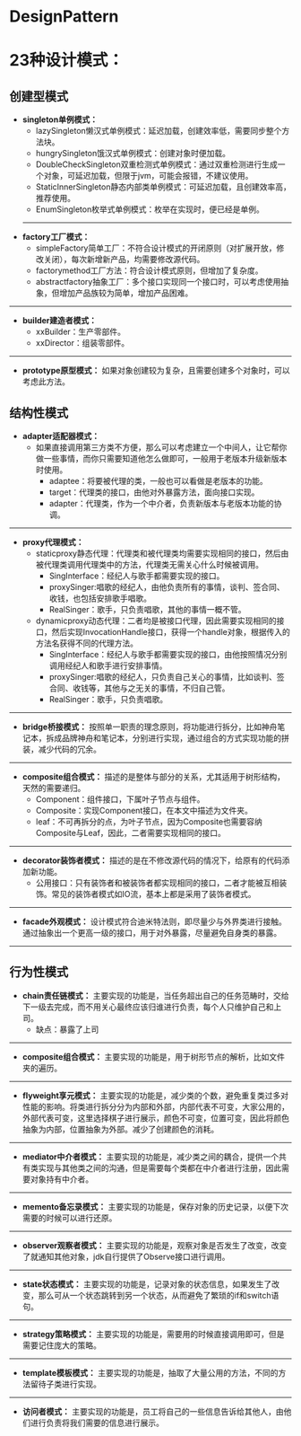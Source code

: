 # DesignPattern

# 23种设计模式： #

## 创建型模式 ##

   - **singleton单例模式：**
      - lazySingleton懒汉式单例模式：延迟加载，创建效率低，需要同步整个方法块。
      - hungrySingleton饿汉式单例模式：创建对象时便加载。
      - DoubleCheckSingleton双重检测式单例模式：通过双重检测进行生成一个对象，可延迟加载，但限于jvm，可能会报错，不建议使用。
      - StaticInnerSingleton静态内部类单例模式：可延迟加载，且创建效率高，推荐使用。
      - EnumSingleton枚举式单例模式：枚举在实现时，便已经是单例。
     ---
   - **factory工厂模式：**
      - simpleFactory简单工厂：不符合设计模式的开闭原则（对扩展开放，修改关闭），每次新增新产品，均需要修改源代码。
      - factorymethod工厂方法：符合设计模式原则，但增加了复杂度。
      - abstractfactory抽象工厂：多个接口实现同一个接口时，可以考虑使用抽象，但增加产品族较为简单，增加产品困难。
   ---
   - **builder建造者模式：**
      - xxBuilder：生产零部件。
      - xxDirector：组装零部件。
   ---
   - **prototype原型模式：**
   如果对象创建较为复杂，且需要创建多个对象时，可以考虑此方法。
   
## 结构性模式 ##

   - **adapter适配器模式：**
      - 如果直接调用第三方类不方便，那么可以考虑建立一个中间人，让它帮你做一些事情，而你只需要知道他怎么做即可，一般用于老版本升级新版本时使用。
         - adaptee：将要被代理的类，一般也可以看做是老版本的功能。
         - target：代理类的接口，由他对外暴露方法，面向接口实现。
         - adapter：代理类，作为一个中介者，负责新版本与老版本功能的协调。
   ---
   - **proxy代理模式：**
	   - staticproxy静态代理：代理类和被代理类均需要实现相同的接口，然后由被代理类调用代理类中的方法，代理类无需关心什么时候被调用。
	      - SingInterface：经纪人与歌手都需要实现的接口。
	      - proxySinger:唱歌的经纪人，由他负责所有的事情，谈判、签合同、收钱，也包括安排歌手唱歌。
	      - RealSinger：歌手，只负责唱歌，其他的事情一概不管。
	   - dynamicproxy动态代理：二者均是被接口代理，因此需要实现相同的接口，然后实现InvocationHandle接口，获得一个handle对象，根据传入的方法名获得不同的代理方法。
	      - SingInterface：经纪人与歌手都需要实现的接口，由他按照情况分别调用经纪人和歌手进行安排事情。
          - proxySinger:唱歌的经纪人，只负责自己关心的事情，比如谈判、签合同、收钱等，其他与之无关的事情，不归自己管。
          - RealSinger：歌手，只负责唱歌。
   ---
   - **bridge桥接模式：**
      按照单一职责的理念原则，将功能进行拆分，比如神舟笔记本，拆成品牌神舟和笔记本，分别进行实现，通过组合的方式实现功能的拼装，减少代码的冗余。
   ---
   - **composite组合模式：** 描述的是整体与部分的关系，尤其适用于树形结构，天然的需要递归。
        - Component：组件接口，下属叶子节点与组件。
        - Composite：实现Component接口，在本文中描述为文件夹。
        - leaf：不可再拆分的点，为叶子节点，因为Composite也需要容纳Composite与Leaf，因此，二者需要实现相同的接口。
   ---
  - **decorator装饰者模式：** 描述的是在不修改源代码的情况下，给原有的代码添加新功能。
       - 公用接口：只有装饰者和被装饰者都实现相同的接口，二者才能被互相装饰。常见的装饰者模式如IO流，基本上都是采用了装饰者模式。
  ---
  - **facade外观模式：** 设计模式符合迪米特法则，即尽量少与外界类进行接触。通过抽象出一个更高一级的接口，用于对外暴露，尽量避免自身类的暴露。
  ---
  
  ## 行为性模式 ##
  
  - **chain责任链模式：** 主要实现的功能是，当任务超出自己的任务范畴时，交给下一级去完成，而不用关心最终应该归谁进行负责，每个人只维护自己和上司。
      - 缺点：暴露了上司
  ---
  - **composite组合模式：** 主要实现的功能是，用于树形节点的解析，比如文件夹的遍历。
  ---
  - **flyweight享元模式：** 主要实现的功能是，减少类的个数，避免重复类过多对性能的影响。将类进行拆分分为内部和外部，内部代表不可变，大家公用的，外部代表可变，这里选择棋子进行展示，颜色不可变，位置可变，因此将颜色抽象为内部，位置抽象为外部。减少了创建颜色的消耗。
  ---
  - **mediator中介者模式：** 主要实现的功能是，减少类之间的耦合，提供一个共有类实现与其他类之间的沟通，但是需要每个类都在中介者进行注册，因此需要对象持有中介者。
  ---
  - **memento备忘录模式：** 主要实现的功能是，保存对象的历史记录，以便下次需要的时候可以进行还原。
  ---
  - **observer观察者模式：** 主要实现的功能是，观察对象是否发生了改变，改变了就通知其他对象，jdk自行提供了Observe接口进行调用。
  ---
  - **state状态模式：** 主要实现的功能是，记录对象的状态信息，如果发生了改变，那么可从一个状态跳转到另一个状态，从而避免了繁琐的if和switch语句。
  ---
  - **strategy策略模式：** 主要实现的功能是，需要用的时候直接调用即可，但是需要记住庞大的策略。
  ---
  - **template模板模式：** 主要实现的功能是，抽取了大量公用的方法，不同的方法留待子类进行实现。
  ---
  - **访问者模式：** 主要实现的功能是，员工将自己的一些信息告诉给其他人，由他们进行负责将我们需要的信息进行展示。